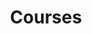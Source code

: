 ---
title: Courses
layout: category
permalink: /courses/
entries_layout: grid
classes: wide
taxonomy: Course
author_profile: false
sidebar:
  - image: /assets/images/tutorial.jpg
    image_alt: "nanosaur tutorial"
  - nav: "tutorial"
---